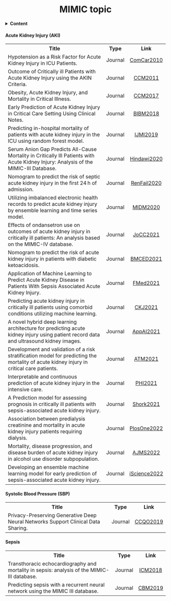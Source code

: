 <h1 align="center">
  <b>MIMIC topic</b><br>
</h1>

<details>
<summary><strong>Content</strong></summary>
<ul>
  <li>Acute Kidney Injury (AKI)</li>
  <li>Systolic Blood Pressure (SBP)</li>
  <li>Sepsis</li>
  <li>Cardiac Episodes</li>
</ul>
</details>

#### Acute Kidney Injury (AKI)

<table>
  <tbody>
    <tr>
      <th>Title</th>
      <th align="center">Type</th>
      <th align="center">Link</th>
    </tr>
    <tr>
      <td align="left">Hypotension as a Risk Factor for Acute Kidney Injury in ICU Patients.</td>
      <td align="center">Journal</td>
      <td align="center">
        <a href="https://drive.google.com/file/d/1Rc3AKZXo27Kap-WvkgFnx8D1xBMhgHi8/view?usp=share_link">
          ComCar2010
        </a>
      </td>
    </tr>
    <tr>
      <td align="left">Outcome of Critically ill Patients with Acute Kidney Injury using the AKIN Criteria.</td>
      <td align="center">Journal</td>
      <td align="center">
        <a href="https://drive.google.com/file/d/1FoyKyeC0UNPJED1Qdib1MRj9y8VGeLP5/view?usp=share_link">
          CCM2011
        </a>
      </td>
    </tr>
    <tr>
      <td align="left">Obesity, Acute Kidney Injury, and Mortality in Critical Illness.</td>
      <td align="center">Journal</td>
      <td align="center">
        <a href="https://drive.google.com/file/d/1Jh1PHKVZOypmWv5JCkZd0CtA4CM0VZ4c/view?usp=share_link">
          CCM2017
        </a>
      </td>
    </tr>
    <tr>
      <td align="left">Early Prediction of Acute Kidney Injury in Critical Care Setting Using Clinical Notes.</td>
      <td align="center">Journal</td>
      <td align="center">
        <a href="https://drive.google.com/file/d/1pQvhrIJUTGP38KBFGH9Ncb7jhSqCDGmD/view?usp=share_link">
          BIBM2018
        </a>
      </td>
    </tr>
    <tr>
      <td align="left">Predicting in-hospital mortality of patients with acute kidney injury in the ICU using random forest model.</td>
      <td align="center">Journal</td>
      <td align="center">
        <a href="https://drive.google.com/file/d/1ajcY2j9fgcI1KRHHVeQsgSJVZhbN1F3L/view?usp=share_link">
          IJMI2019
        </a>
      </td>
    </tr>
    <tr>
      <td align="left">Serum Anion Gap Predicts All-Cause Mortality in Critically Ill Patients with Acute Kidney Injury: Analysis of the MIMIC-III Database.</td>
      <td align="center">Journal</td>
      <td align="center">
        <a href="https://drive.google.com/file/d/1pQmybOvPvG3e5W89lkDKrQtPdEJPn_js/view?usp=share_link">
          Hindawi2020
        </a>
      </td>
    </tr>
    <tr>
      <td align="left">Nomogram to predict the risk of septic acute kidney injury in the first 24 h of admission.</td>
      <td align="center">Journal</td>
      <td align="center">
        <a href="https://drive.google.com/file/d/1UpBx-M7rvtx90HnJv74xoMx0wAPFn24K/view?usp=share_link">
          RenFail2020
        </a>
      </td>
    </tr>
    <tr>
      <td align="left">Utilizing imbalanced electronic health records to predict acute kidney injury by ensemble learning and time series model.</td>
      <td align="center">Journal</td>
      <td align="center">
        <a href="https://drive.google.com/file/d/1SXNvSVlVXcIuKA6zg4o3pJJgd3T3eyn3/view?usp=share_link">
          MIDM2020
        </a>
      </td>
    </tr>
    <tr>
      <td align="left">Effects of ondansetron use on outcomes of acute kidney injury in critically ill patients: An analysis based on the MIMIC-IV database.</td>
      <td align="center">Journal</td>
      <td align="center">
        <a href="https://drive.google.com/file/d/1HPiwRI6244j2cl6jIPkdk_NeINUk21h8/view?usp=share_link">
          JoCC2021
        </a>
      </td>
    </tr>
    <tr>
      <td align="left">Nomogram to predict the risk of acute kidney injury in patients with diabetic ketoacidosis.</td>
      <td align="center">Journal</td>
      <td align="center">
        <a href="https://drive.google.com/file/d/1NCApYYonnXJFxSKXis5xIqYe_mARJ9h2/view?usp=share_link">
          BMCED2021
        </a>
      </td>
    </tr>
    <tr>
      <td align="left">Application of Machine Learning to Predict Acute Kidney Disease in Patients With Sepsis Associated Acute Kidney Injury.</td>
      <td align="center">Journal</td>
      <td align="center">
        <a href="https://drive.google.com/file/d/1Q8MzEnfowzcXDhCafjlRgNLTrGN0wjCn/view?usp=share_link">
          FMed2021
        </a>
      </td>
    </tr>
    <tr>
      <td align="left">Predicting acute kidney injury in critically ill patients using comorbid conditions utilizing machine learning.</td>
      <td align="center">Journal</td>
      <td align="center">
        <a href="https://drive.google.com/file/d/1Z3R7AgUJCuJCKCmF-lu3AGmz3S9Sr8uk/view?usp=share_link">
          CKJ2021
        </a>
      </td>
    </tr>
    <tr>
      <td align="left">A novel hybrid deep learning architecture for predicting acute kidney injury using patient record data and ultrasound kidney images.</td>
      <td align="center">Journal</td>
      <td align="center">
        <a href="https://drive.google.com/file/d/1mw7FegRcdTy0WwfqTfye5F6xS_Ueypjl/view?usp=share_link">
          AppAI2021
        </a>
      </td>
    </tr>
    <tr>
      <td align="left">Development and validation of a risk stratification model for predicting the mortality of acute kidney injury in critical care patients.</td>
      <td align="center">Journal</td>
      <td align="center">
        <a href="https://drive.google.com/file/d/1iuoDmA3tBwoDUmYUbnbN6Oh4aT7guFft/view?usp=share_link">
          ATM2021
        </a>
      </td>
    </tr>
    <tr>
      <td align="left">Interpretable and continuous prediction of acute kidney injury in the intensive care.</td>
      <td align="center">Journal</td>
      <td align="center">
        <a href="https://drive.google.com/file/d/11Vlsw4by874rrjwrzaaeKD5a9sYXrp0W/view?usp=share_link">
          PHI2021
        </a>
      </td>
    </tr>
    <tr>
      <td align="left">A Prediction model for assessing prognosis in critically ill patients with sepsis-associated acute kidney injury.</td>
      <td align="center">Journal</td>
      <td align="center">
        <a href="https://drive.google.com/file/d/1xgTwQE1N2DIlupss4ZTkn0GuUsCJHabj/view?usp=share_link">
          Shork2021
        </a>
      </td>
    </tr>
    <tr>
      <td align="left">Association between predialysis creatinine and mortality in acute kidney injury patients requiring dialysis.</td>
      <td align="center">Journal</td>
      <td align="center">
        <a href="https://drive.google.com/file/d/1qnjmQH_QivCLoOvQKdkJQfKmkKKht4B_/view?usp=share_link">
          PlosOne2022
        </a>
      </td>
    </tr>
    <tr>
      <td align="left">Mortality, disease progression, and disease burden of acute kidney injury in alcohol use disorder subpopulation.</td>
      <td align="center">Journal</td>
      <td align="center">
        <a href="https://drive.google.com/file/d/1urUv4PJryEqnM1q6hX-P5j2J0ceFYGbh/view?usp=share_link">
          AJMS2022
        </a>
      </td>
    </tr>
    <tr>
      <td align="left">Developing an ensemble machine learning model for early prediction of sepsis-associated acute kidney injury.</td>
      <td align="center">Journal</td>
      <td align="center">
        <a href="https://drive.google.com/file/d/1NMHWbWxZlo8lyhISSubI6SffYcocALWL/view?usp=share_link">
          iScience2022
        </a>
      </td>
    </tr>
  </tbody>
</table>

#### Systolic Blood Pressure (SBP)

<table>
  <tbody>
    <tr>
      <th>Title</th>
      <th align="center">Type</th>
      <th align="center">Link</th>
    </tr>
    <tr>
      <td align="left">Privacy-Preserving Generative Deep Neural Networks Support Clinical Data Sharing.</td>
      <td align="center">Journal</td>
      <td align="center">
        <a href="https://www.ahajournals.org/doi/full/10.1161/CIRCOUTCOMES.118.005122">
          CCQO2019
        </a>
      </td>
    </tr>
  </tbody>
</table>

#### Sepsis

<table>
  <tbody>
    <tr>
      <th>Title</th>
      <th align="center">Type</th>
      <th align="center">Link</th>
    </tr>
    <tr>
      <td align="left">Transthoracic echocardiography and mortality in sepsis: analysis of the MIMIC-III database.</td>
      <td align="center">Journal</td>
      <td align="center">
        <a href="https://dspace.mit.edu/bitstream/handle/1721.1/131429/134_2018_5208_ReferencePDF.pdf?sequence=1&isAllowed=y">
          ICM2018
        </a>
      </td>
    </tr>
    <tr>
      <td align="left">Predicting sepsis with a recurrent neural network using the MIMIC III database.</td>
      <td align="center">Journal</td>
      <td align="center">
        <a href="https://www.sciencedirect.com/science/article/pii/S0010482519302720">
          CBM2019
        </a>
      </td>
    </tr>
  </tbody>
</table>
